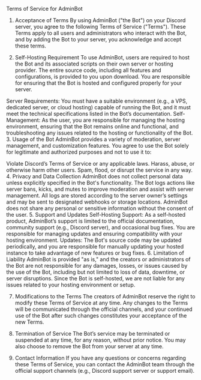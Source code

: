 Terms of Service for AdminBot
1. Acceptance of Terms
By using AdminBot ("the Bot") on your Discord server, you agree to the following Terms of Service ("Terms"). These Terms apply to all users and administrators who interact with the Bot, and by adding the Bot to your server, you acknowledge and accept these terms.

2. Self-Hosting Requirement
To use AdminBot, users are required to host the Bot and its associated scripts on their own server or hosting provider. The entire source code, including all features and configurations, is provided to you upon download. You are responsible for ensuring that the Bot is hosted and configured properly for your server.

Server Requirements: You must have a suitable environment (e.g., a VPS, dedicated server, or cloud hosting) capable of running the Bot, and it must meet the technical specifications listed in the Bot’s documentation.
Self-Management: As the user, you are responsible for managing the hosting environment, ensuring that the Bot remains online and functional, and troubleshooting any issues related to the hosting or functionality of the Bot.
3. Usage of the Bot
AdminBot provides a variety of moderation, server management, and customization features. You agree to use the Bot solely for legitimate and authorized purposes and not to use it to:

Violate Discord’s Terms of Service or any applicable laws.
Harass, abuse, or otherwise harm other users.
Spam, flood, or disrupt the service in any way.
4. Privacy and Data Collection
AdminBot does not collect personal data unless explicitly specified in the Bot's functionality.
The Bot logs actions like server bans, kicks, and mutes to improve moderation and assist with server management.
All logs are stored according to the server owner’s settings and may be sent to designated webhooks or storage locations.
AdminBot does not share any personal or sensitive information without the consent of the user.
5. Support and Updates
Self-Hosting Support: As a self-hosted product, AdminBot’s support is limited to the official documentation, community support (e.g., Discord server), and occasional bug fixes. You are responsible for managing updates and ensuring compatibility with your hosting environment.
Updates: The Bot's source code may be updated periodically, and you are responsible for manually updating your hosted instance to take advantage of new features or bug fixes.
6. Limitation of Liability
AdminBot is provided "as is," and the creators or administrators of the Bot are not responsible for any damages, losses, or issues caused by the use of the Bot, including but not limited to loss of data, downtime, or server disruptions. Since the Bot is self-hosted, we are not liable for any issues related to your hosting environment or setup.

7. Modifications to the Terms
The creators of AdminBot reserve the right to modify these Terms of Service at any time. Any changes to the Terms will be communicated through the official channels, and your continued use of the Bot after such changes constitutes your acceptance of the new Terms.

8. Termination of Service
The Bot’s service may be terminated or suspended at any time, for any reason, without prior notice. You may also choose to remove the Bot from your server at any time.

9. Contact Information
If you have any questions or concerns regarding these Terms of Service, you can contact the AdminBot team through the official support channels (e.g., Discord support server or support email).
